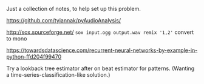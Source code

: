 Just a collection of notes, to help set up this problem.

https://github.com/tyiannak/pyAudioAnalysis/

http://sox.sourceforge.net/
`sox input.ogg output.wav remix '1,2'` convert to mono

https://towardsdatascience.com/recurrent-neural-networks-by-example-in-python-ffd204f99470

Try a lookback tree estimator after on beat estimator for patterns. (Wanting a time-series-classification-like solution.)
